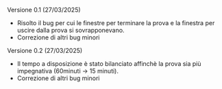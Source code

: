 Versione 0.1 (27/03/2025)
- Risolto il bug per cui le finestre per terminare la prova e la finestra per uscire dalla prova si sovrapponevano.
- Correzione di altri bug minori

Versione 0.2 (27/03/2025)
- Il tempo a disposizione è stato bilanciato affinchè la prova sia più impegnativa (60minuti -> 15 minuti).
- Correzione di altri bug minori
